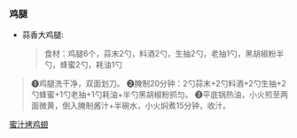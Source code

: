 
### 鸡腿

- 蒜香大鸡腿:
  > 食材：鸡腿6个，蒜末2勺，料酒2勺，生抽2勺，老抽1勺，黑胡椒粉半勺，蜂蜜2勺，耗油1勺
> ❶鸡腿洗干净，双面划刀。
> ❷腌制20分钟：2勺蒜末+2勺料酒+2勺生抽+2勺蜂蜜+1勺老抽+1勺耗油+半勺黑胡椒粉抓匀。
> ❸平底锅热油，小火煎至两面微黄，倒入腌制酱汁+半碗水，小火焖煮15分钟，收汁。

[蜜汁烤鸡翅](https://www.youtube.com/watch?v=2S8XzUtzsrQ)
